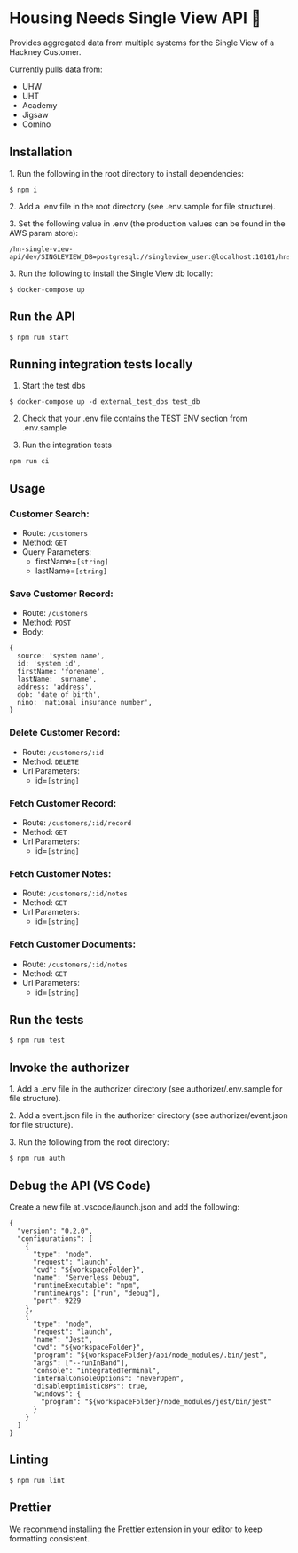 # Housing Needs Single View API :mag_right:

Provides aggregated data from multiple systems for the Single View of a Hackney Customer.

Currently pulls data from:

- UHW
- UHT
- Academy
- Jigsaw
- Comino

## Installation

1\. Run the following in the root directory to install dependencies:

```
$ npm i
```

2\. Add a .env file in the root directory (see .env.sample for file structure).

3\. Set the following value in .env (the production values can be found in the AWS param store):

```
/hn-single-view-api/dev/SINGLEVIEW_DB=postgresql://singleview_user:@localhost:10101/hnsingleview
```

3\. Run the following to install the Single View db locally:

```
$ docker-compose up
```

## Run the API

```
$ npm run start
```

## Running integration tests locally

1. Start the test dbs

```
$ docker-compose up -d external_test_dbs test_db
```

2. Check that your .env file contains the TEST ENV section from .env.sample

3. Run the integration tests

```
npm run ci
```

## Usage

### Customer Search:

- Route: `/customers`
- Method: `GET`
- Query Parameters:
  - firstName=`[string]`
  - lastName=`[string]`

### Save Customer Record:

- Route: `/customers`
- Method: `POST`
- Body:

```
{
  source: 'system name',
  id: 'system id',
  firstName: 'forename',
  lastName: 'surname',
  address: 'address',
  dob: 'date of birth',
  nino: 'national insurance number',
}
```

### Delete Customer Record:

- Route: `/customers/:id`
- Method: `DELETE`
- Url Parameters:
  - id=`[string]`

### Fetch Customer Record:

- Route: `/customers/:id/record`
- Method: `GET`
- Url Parameters:
  - id=`[string]`

### Fetch Customer Notes:

- Route: `/customers/:id/notes`
- Method: `GET`
- Url Parameters:
  - id=`[string]`

### Fetch Customer Documents:

- Route: `/customers/:id/notes`
- Method: `GET`
- Url Parameters:
  - id=`[string]`

## Run the tests

```
$ npm run test
```

## Invoke the authorizer

1\. Add a .env file in the authorizer directory (see authorizer/.env.sample for file structure).

2\. Add a event.json file in the authorizer directory (see authorizer/event.json for file structure).

3\. Run the following from the root directory:

```
$ npm run auth
```

## Debug the API (VS Code)

Create a new file at .vscode/launch.json and add the following:

```
{
  "version": "0.2.0",
  "configurations": [
    {
      "type": "node",
      "request": "launch",
      "cwd": "${workspaceFolder}",
      "name": "Serverless Debug",
      "runtimeExecutable": "npm",
      "runtimeArgs": ["run", "debug"],
      "port": 9229
    },
    {
      "type": "node",
      "request": "launch",
      "name": "Jest",
      "cwd": "${workspaceFolder}",
      "program": "${workspaceFolder}/api/node_modules/.bin/jest",
      "args": ["--runInBand"],
      "console": "integratedTerminal",
      "internalConsoleOptions": "neverOpen",
      "disableOptimisticBPs": true,
      "windows": {
        "program": "${workspaceFolder}/node_modules/jest/bin/jest"
      }
    }
  ]
}

```

## Linting

```
$ npm run lint
```

## Prettier

We recommend installing the Prettier extension in your editor to keep formatting consistent.
